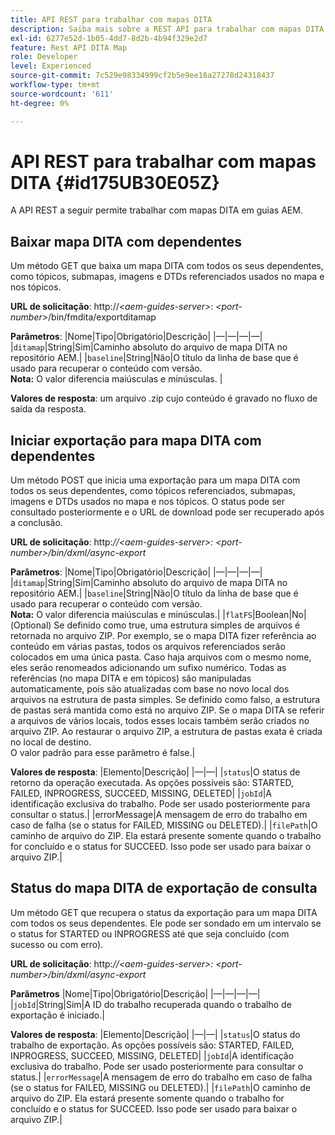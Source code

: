 ```yaml
---
title: API REST para trabalhar com mapas DITA
description: Saiba mais sobre a REST API para trabalhar com mapas DITA
exl-id: 6277e52d-1b05-4dd7-8d2b-4b94f329e2d7
feature: Rest API DITA Map
role: Developer
level: Experienced
source-git-commit: 7c529e98334999cf2b5e9ee18a27278d24318437
workflow-type: tm+mt
source-wordcount: '611'
ht-degree: 0%

---
```


# API REST para trabalhar com mapas DITA {#id175UB30E05Z}

A API REST a seguir permite trabalhar com mapas DITA em guias AEM.

## Baixar mapa DITA com dependentes

Um método GET que baixa um mapa DITA com todos os seus dependentes, como tópicos, submapas, imagens e DTDs referenciados usados no mapa e nos tópicos.

**URL de solicitação**: http://*&lt;aem-guides-server>*: *&lt;port-number>*/bin/fmdita/exportditamap

**Parâmetros**: |Nome|Tipo|Obrigatório|Descrição| |—|—|—|—| |`ditamap`|String|Sim|Caminho absoluto do arquivo de mapa DITA no repositório AEM.| |`baseline`|String|Não|O título da linha de base que é usado para recuperar o conteúdo com versão. <br> **Nota:** O valor diferencia maiúsculas e minúsculas. |

**Valores de resposta**: um arquivo .zip cujo conteúdo é gravado no fluxo de saída da resposta.

## Iniciar exportação para mapa DITA com dependentes

Um método POST que inicia uma exportação para um mapa DITA com todos os seus dependentes, como tópicos referenciados, submapas, imagens e DTDs usados no mapa e nos tópicos. O status pode ser consultado posteriormente e o URL de download pode ser recuperado após a conclusão.

**URL de solicitação**: http:*//&lt;aem-guides-server>: &lt;port-number>/bin/dxml/async-export*

**Parâmetros**: |Nome|Tipo|Obrigatório|Descrição| |—|—|—|—| |`ditamap`|String|Sim|Caminho absoluto do arquivo de mapa DITA no repositório AEM.| |`baseline`|String|Não|O título da linha de base que é usado para recuperar o conteúdo com versão. <br> **Nota:** O valor diferencia maiúsculas e minúsculas.| |`flatFS`|Boolean|No|\(Optional\) Se definido como true, uma estrutura simples de arquivos é retornada no arquivo ZIP. Por exemplo, se o mapa DITA fizer referência ao conteúdo em várias pastas, todos os arquivos referenciados serão colocados em uma única pasta. Caso haja arquivos com o mesmo nome, eles serão renomeados adicionando um sufixo numérico. Todas as referências \(no mapa DITA e em tópicos\) são manipuladas automaticamente, pois são atualizadas com base no novo local dos arquivos na estrutura de pasta simples. Se definido como falso, a estrutura de pastas será mantida como está no arquivo ZIP. Se o mapa DITA se referir a arquivos de vários locais, todos esses locais também serão criados no arquivo ZIP. Ao restaurar o arquivo ZIP, a estrutura de pastas exata é criada no local de destino. <br> O valor padrão para esse parâmetro é false.|

**Valores de resposta**: |Elemento|Descrição| |—|—| |`status`|O status de retorno da operação executada. As opções possíveis são: STARTED, FAILED, INPROGRESS, SUCCEED, MISSING, DELETED| |`jobId`|A identificação exclusiva do trabalho. Pode ser usado posteriormente para consultar o status.| |errorMessage|A mensagem de erro do trabalho em caso de falha \(se o status for FAILED, MISSING ou DELETED\).| |`filePath`|O caminho de arquivo do ZIP. Ela estará presente somente quando o trabalho for concluído e o status for SUCCEED. Isso pode ser usado para baixar o arquivo ZIP.|

## Status do mapa DITA de exportação de consulta

Um método GET que recupera o status da exportação para um mapa DITA com todos os seus dependentes. Ele pode ser sondado em um intervalo se o status for STARTED ou INPROGRESS até que seja concluído \(com sucesso ou com erro\).

**URL de solicitação**: http:*//&lt;aem-guides-server>: &lt;port-number>/bin/dxml/async-export*

**Parâmetros**
|Nome|Tipo|Obrigatório|Descrição| |—|—|—|—| |`jobId`|String|Sim|A ID do trabalho recuperada quando o trabalho de exportação é iniciado.|

**Valores de resposta**: |Elemento|Descrição| |—|—| |`status`|O status do trabalho de exportação. As opções possíveis são: STARTED, FAILED, INPROGRESS, SUCCEED, MISSING, DELETED| |`jobId`|A identificação exclusiva do trabalho. Pode ser usado posteriormente para consultar o status.| |`errorMessage`|A mensagem de erro do trabalho em caso de falha \(se o status for FAILED, MISSING ou DELETED\).| |`filePath`|O caminho de arquivo do ZIP. Ela estará presente somente quando o trabalho for concluído e o status for SUCCEED. Isso pode ser usado para baixar o arquivo ZIP.|
